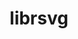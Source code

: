 ---
title: "librsvg"
layout: cache
categories: [package, develop]
meta: {"compilers": ["gcc@11.4.0"], "num_specs": 14, "num_specs_by_stack": {"e4s": 14, "root": 14}, "oss": ["ubuntu22.04"], "platforms": ["linux"], "stacks": ["e4s", "root"], "targets": ["x86_64_v3"], "versions": ["2.58.2"]}
spec_details: [{"compiler": "gcc@11.4.0", "hash": "6vrlzq76jpn376gfweh7h37dfqmz6o57", "os": "ubuntu22.04", "platform": "linux", "size": "-", "stacks": ["e4s", "root"], "target": "x86_64_v3", "variants": ["build_system=autotools", "~doc"], "versions": ["2.58.2"]}, {"compiler": "gcc@11.4.0", "hash": "7mnzj7ozcu4jipxnlt6piacl276f3w2p", "os": "ubuntu22.04", "platform": "linux", "size": "-", "stacks": ["e4s", "root"], "target": "x86_64_v3", "variants": ["build_system=autotools", "~doc"], "versions": ["2.58.2"]}, {"compiler": "gcc@11.4.0", "hash": "bjaoaydmb7pgrh5sdqsvmoqhxst7zxdk", "os": "ubuntu22.04", "platform": "linux", "size": "-", "stacks": ["e4s", "root"], "target": "x86_64_v3", "variants": ["build_system=autotools", "~doc"], "versions": ["2.58.2"]}, {"compiler": "gcc@11.4.0", "hash": "fy4rc7nd6qhpaw4im4bpjwkgxmq3x7gr", "os": "ubuntu22.04", "platform": "linux", "size": "-", "stacks": ["e4s", "root"], "target": "x86_64_v3", "variants": ["build_system=autotools", "~doc"], "versions": ["2.58.2"]}, {"compiler": "gcc@11.4.0", "hash": "glelhmrjbi46j3qtqpoktksszspd6zds", "os": "ubuntu22.04", "platform": "linux", "size": "-", "stacks": ["e4s", "root"], "target": "x86_64_v3", "variants": ["build_system=autotools", "~doc"], "versions": ["2.58.2"]}, {"compiler": "gcc@11.4.0", "hash": "t6qdwxvrzjjz7r46jkm72kjivaf4bzey", "os": "ubuntu22.04", "platform": "linux", "size": "-", "stacks": ["e4s", "root"], "target": "x86_64_v3", "variants": ["build_system=autotools", "~doc"], "versions": ["2.58.2"]}, {"compiler": "gcc@11.4.0", "hash": "upyq55qghlndq6kxljgwwmx2c5m2kawh", "os": "ubuntu22.04", "platform": "linux", "size": "-", "stacks": ["e4s", "root"], "target": "x86_64_v3", "variants": ["build_system=autotools", "~doc"], "versions": ["2.58.2"]}, {"compiler": "gcc@11.4.0", "hash": "vv56a7cu4llyliarxqtlpggvir247sep", "os": "ubuntu22.04", "platform": "linux", "size": "-", "stacks": ["e4s", "root"], "target": "x86_64_v3", "variants": ["build_system=autotools", "~doc"], "versions": ["2.58.2"]}, {"compiler": "gcc@11.4.0", "hash": "wh6fsvh62r4mxet7q3ccg4tshqvbxbhp", "os": "ubuntu22.04", "platform": "linux", "size": "-", "stacks": ["e4s", "root"], "target": "x86_64_v3", "variants": ["build_system=autotools", "~doc"], "versions": ["2.58.2"]}, {"compiler": "gcc@11.4.0", "hash": "wycpfhmfgyqr6pxkldnmuo4ovzijqkmu", "os": "ubuntu22.04", "platform": "linux", "size": "-", "stacks": ["e4s", "root"], "target": "x86_64_v3", "variants": ["build_system=autotools", "~doc"], "versions": ["2.58.2"]}, {"compiler": "gcc@11.4.0", "hash": "wzpsnjyx7n6ambprple2uifv3kace52x", "os": "ubuntu22.04", "platform": "linux", "size": "-", "stacks": ["e4s", "root"], "target": "x86_64_v3", "variants": ["build_system=autotools", "~doc"], "versions": ["2.58.2"]}, {"compiler": "gcc@11.4.0", "hash": "x27jo74encjyexvbs7h4jtqsba6rnfc6", "os": "ubuntu22.04", "platform": "linux", "size": "-", "stacks": ["e4s", "root"], "target": "x86_64_v3", "variants": ["build_system=autotools", "~doc"], "versions": ["2.58.2"]}, {"compiler": "gcc@11.4.0", "hash": "xeby3gbdy3x5nhk2hjie4r2wb6rfmxq4", "os": "ubuntu22.04", "platform": "linux", "size": "-", "stacks": ["e4s", "root"], "target": "x86_64_v3", "variants": ["build_system=autotools", "~doc"], "versions": ["2.58.2"]}, {"compiler": "gcc@11.4.0", "hash": "yusvghio6qcpwckga3yi634naibtq536", "os": "ubuntu22.04", "platform": "linux", "size": "-", "stacks": ["e4s", "root"], "target": "x86_64_v3", "variants": ["build_system=autotools", "~doc"], "versions": ["2.58.2"]}]
---